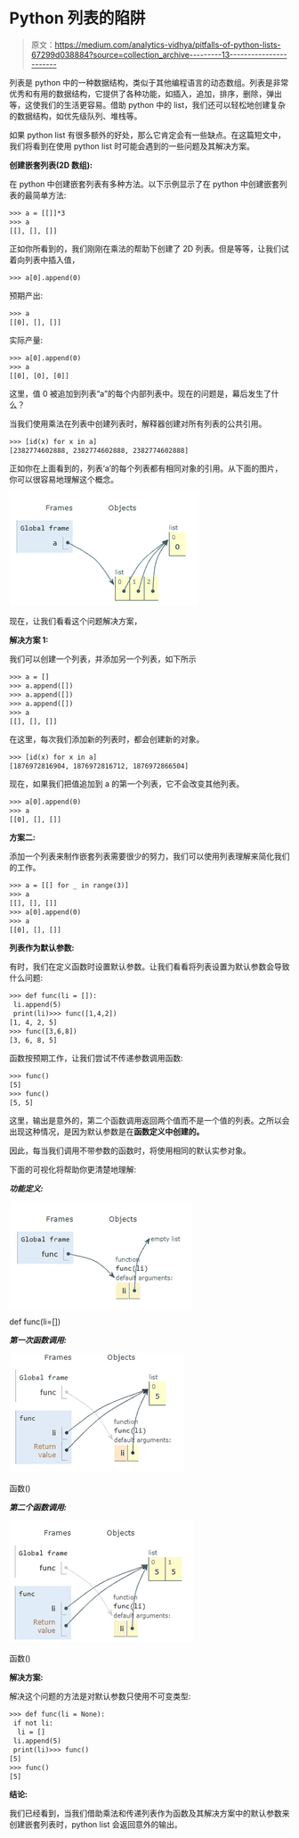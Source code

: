 # Python 列表的陷阱

> 原文：<https://medium.com/analytics-vidhya/pitfalls-of-python-lists-67299d038884?source=collection_archive---------13----------------------->

列表是 python 中的一种数据结构，类似于其他编程语言的动态数组。列表是非常优秀和有用的数据结构，它提供了各种功能，如插入，追加，排序，删除，弹出等，这使我们的生活更容易。借助 python 中的 list，我们还可以轻松地创建复杂的数据结构，如优先级队列、堆栈等。

如果 python list 有很多额外的好处，那么它肯定会有一些缺点。在这篇短文中，我们将看到在使用 python list 时可能会遇到的一些问题及其解决方案。

**创建嵌套列表(2D 数组):**

在 python 中创建嵌套列表有多种方法。以下示例显示了在 python 中创建嵌套列表的最简单方法:

```
>>> a = [[]]*3
>>> a
[[], [], []]
```

正如你所看到的，我们刚刚在乘法的帮助下创建了 2D 列表。但是等等，让我们试着向列表中插入值，

```
>>> a[0].append(0)
```

预期产出:

```
>>> a
[[0], [], []]
```

实际产量:

```
>>> a[0].append(0)
>>> a
[[0], [0], [0]]
```

这里，值 0 被追加到列表“a”的每个内部列表中。现在的问题是，幕后发生了什么？

当我们使用乘法在列表中创建列表时，解释器创建对所有列表的公共引用。

```
>>> [id(x) for x in a]
[2382774602888, 2382774602888, 2382774602888]
```

正如你在上面看到的，列表‘a’的每个列表都有相同对象的引用。从下面的图片，你可以很容易地理解这个概念。

![](img/9daee6abf6b2f5a3ccf5c5c9c81a7f79.png)

现在，让我们看看这个问题解决方案，

**解决方案 1:**

我们可以创建一个列表，并添加另一个列表，如下所示

```
>>> a = []
>>> a.append([])
>>> a.append([])
>>> a.append([])
>>> a
[[], [], []]
```

在这里，每次我们添加新的列表时，都会创建新的对象。

```
>>> [id(x) for x in a]
[1876972816904, 1876972816712, 1876972866504]
```

现在，如果我们把值追加到 a 的第一个列表，它不会改变其他列表。

```
>>> a[0].append(0)
>>> a
[[0], [], []]
```

**方案二:**

添加一个列表来制作嵌套列表需要很少的努力，我们可以使用列表理解来简化我们的工作。

```
>>> a = [[] for _ in range(3)]
>>> a
[[], [], []]
>>> a[0].append(0)
>>> a
[[0], [], []]
```

**列表作为默认参数:**

有时，我们在定义函数时设置默认参数。让我们看看将列表设置为默认参数会导致什么问题:

```
>>> def func(li = []):
 li.append(5)
 print(li)>>> func([1,4,2])
[1, 4, 2, 5]
>>> func([3,6,8])
[3, 6, 8, 5]
```

函数按预期工作，让我们尝试不传递参数调用函数:

```
>>> func()
[5]
>>> func()
[5, 5]
```

这里，输出是意外的，第二个函数调用返回两个值而不是一个值的列表。之所以会出现这种情况，是因为默认参数是在**函数定义中创建的。**

因此，每当我们调用不带参数的函数时，将使用相同的默认实参对象。

下面的可视化将帮助你更清楚地理解:

***功能定义:***

![](img/de2ef2a90cdc511378239dc07cb71e27.png)

def func(li=[])

***第一次函数调用:***

![](img/7a142901c53a486a1b9508d9e7a16beb.png)

函数()

***第二个函数调用:***

![](img/4764a9ac6d9d86c6983b0849f2ecd825.png)

函数()

**解决方案:**

解决这个问题的方法是对默认参数只使用不可变类型:

```
>>> def func(li = None):
 if not li:
  li = []
 li.append(5)
 print(li)>>> func()
[5]
>>> func()
[5]
```

**结论:**

我们已经看到，当我们借助乘法和传递列表作为函数及其解决方案中的默认参数来创建嵌套列表时，python list 会返回意外的输出。